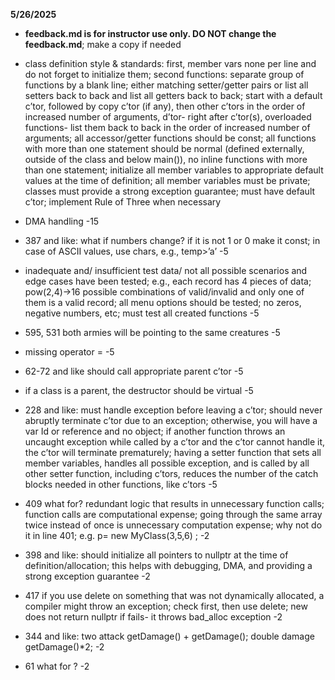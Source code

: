 
**5/26/2025**
*  **feedback.md is for instructor use only. DO NOT change the feedback.md**; make a copy if needed
* class definition style & standards:  first, member vars  none per line and do not forget to initialize them;  second functions: separate group of functions  by a blank line; either matching setter/getter pairs or list all setters back to back and list all getters back to back; start with a default c’tor, followed by  copy c’tor (if any), then other c’tors in the order of increased number of arguments, d’tor- right after c’tor(s), overloaded functions- list them back to back in the order of increased number of arguments;  all accessor/getter functions should be const; all functions with more than one statement should be normal (defined externally, outside of the class and below main()), no inline functions with more than one statement; initialize all member variables to appropriate default values at the time of definition; all member variables must be private; classes must provide a strong exception guarantee; must have default c’tor; implement Rule of Three when necessary
* DMA handling -15
* 387 and like: what if numbers change? if it is not 1 or 0 make it const; in case of ASCII values, use chars, e.g., temp>’a’   -5
* inadequate and/ insufficient test data/ not all possible scenarios and edge cases have been tested; e.g., each record has 4 pieces of data; pow(2,4)->16  possible combinations of valid/invalid and only one of them is a valid record; all menu options should be tested;  no zeros, negative numbers, etc; must test all created functions -5
*  595, 531 both armies will be pointing to the same creatures -5 
* missing operator = -5
* 62-72  and like should call appropriate parent  c’tor -5
* if a class is a parent, the destructor should be virtual -5
* 228 and like: must handle exception before leaving a c’tor; should never abruptly terminate c’tor due to an exception; otherwise, you will have a var Id or reference and no object; if another function throws an uncaught exception while called by a c’tor and the c’tor cannot handle it, the c’tor will terminate prematurely;  having a setter function that sets all member variables, handles all possible exception,   and  is called by all other  setter function, including c’tors, reduces the number of  the catch blocks needed in other functions, like c’tors -5
* 409 what for? redundant logic that results in unnecessary function calls; function calls are computational expense; going through the same array twice instead of once is unnecessary computation expense;  why not do it in line 401; e.g. p= new MyClass(3,5,6) ; -2
* 398 and like: should initialize all pointers to nullptr at the time of definition/allocation; this helps with debugging, DMA, and providing a strong exception guarantee -2
* 417 if you use delete on something that was not dynamically allocated, a compiler might throw an exception; check first, then use delete; new does not return nullptr if fails- it throws bad_alloc exception -2

* 344 and like:  two attack getDamage() + getDamage(); double damage getDamage()*2; -2
* 61 what for ? -2



